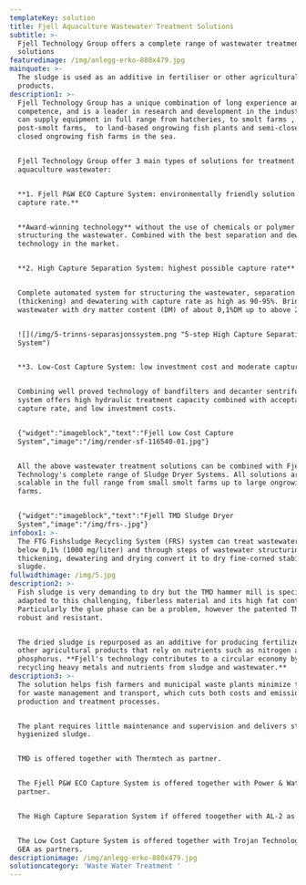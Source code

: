 ```yaml
---
templateKey: solution
title: Fjell Aquaculture Wastewater Treatment Solutions
subtitle: >-
  Fjell Technology Group offers a complete range of wastewater treatment
  solutions
featuredimage: /img/anlegg-erko-880x479.jpg
mainquote: >-
  The sludge is used as an additive in fertiliser or other agricultural
  products. 
description1: >-
  Fjell Technology Group has a unique combination of long experience and high
  competence, and is a leader in research and development in the industry. We
  can supply equipment in full range from hatcheries, to smolt farms , to
  post-smolt farms,  to land-based ongrowing fish plants and semi-closed and
  closed ongrowing fish farms in the sea.


  Fjell Technology Group offer 3 main types of solutions for treatment of
  aquaculture wastewater: 


  **1. Fjell P&W ECO Capture System: environmentally friendly solution with high
  capture rate.**


  **Award-winning technology** without the use of chemicals or polymer for
  structuring the wastewater. Combined with the best separation and dewatering
  technology in the market.


  **2. High Capture Separation System: highest possible capture rate**


  Complete automated system for structuring the wastewater, separation
  (thickening) and dewatering with capture rate as high as 90-95%. Brings
  wastewater with dry matter content (DM) of about 0,1%DM up to above 20% DM. 


  ![](/img/5-trinns-separasjonssystem.png "5-step High Capture Separation
  System")


  **3. Low-Cost Capture System: low investment cost and moderate capture rate**


  Combining well proved technology of bandfilters and decanter sentrifuges. This
  system offers high hydraulic treatment capacity combined with acceptable
  capture rate, and low investment costs.


  {"widget":"imageblock","text":"Fjell Low Cost Capture
  System","image":"/img/render-sf-116540-01.jpg"}


  All the above wastewater treatment solutions can be combined with Fjell
  Technology's complete range of Sludge Dryer Systems. All solutions are
  scalable in the full range from small smolt farms up to large ongrowing fish
  farms. 


  {"widget":"imageblock","text":"Fjell TMD Sludge Dryer
  System","image":"/img/frs-.jpg"}
infobox1: >-
  The FTG Fishsludge Recycling System (FRS) system can treat wastewater with DM
  below 0,1% (1000 mg/liter) and through steps of wastewater structuring,
  thickening, dewatering and drying convert it to dry fine-corned stabilised
  slugde.
fullwidthimage: /img/5.jpg
description2: >-
  Fish sludge is very demanding to dry but the TMD hammer mill is specifically
  adapted to this challenging, fiberless material and its high fat content.
  Particularly the glue phase can be a problem, however the patented TMD mill is
  robust and resistant. 


  The dried sludge is repurposed as an additive for producing fertilizer, or in
  other agricultural products that rely on nutrients such as nitrogen and
  phosphorus. **Fjell's technology contributes to a circular economy by
  recycling heavy metals and nutrients from sludge and wastewater.**
description3: >-
  The solution helps fish farmers and municipal waste plants minimize the need
  for waste management and transport, which cuts both costs and emissions from
  production and treatment processes.


  The plant requires little maintenance and supervision and delivers stable and
  hygienized sludge.


  TMD is offered together with Thermtech as partner.


  The Fjell P&W ECO Capture System is offered together with Power & Water and as
  partner.


  The High Capture Separation System if offered toogether with AL-2 as partner.


  The Low Cost Capture System is offered together with Trojan Technologies and
  GEA as partners.
descriptionimage: /img/anlegg-erko-880x479.jpg
solutioncategory: 'Waste Water Treatment '
---
```


